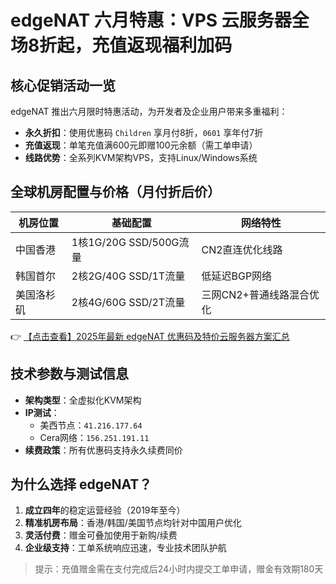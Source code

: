 # edgeNAT 六月特惠：VPS 云服务器全场8折起，充值返现福利加码

## 核心促销活动一览

edgeNAT 推出六月限时特惠活动，为开发者及企业用户带来多重福利：

- **永久折扣**：使用优惠码 `Children` 享月付8折，`0601` 享年付7折
- **充值返现**：单笔充值满600元即赠100元余额（需工单申请）
- **线路优势**：全系列KVM架构VPS，支持Linux/Windows系统

## 全球机房配置与价格（月付折后价）

| 机房位置   | 基础配置               | 网络特性                 |
|------------|------------------------|--------------------------|
| 中国香港   | 1核1G/20G SSD/500G流量 | CN2直连优化线路          |
| 韩国首尔   | 2核2G/40G SSD/1T流量   | 低延迟BGP网络            |
| 美国洛杉矶 | 2核4G/60G SSD/2T流量   | 三网CN2+普通线路混合优化 |

👉 [【点击查看】2025年最新 edgeNAT 优惠码及特价云服务器方案汇总](https://bit.ly/edgenat)

## 技术参数与测试信息

- **架构类型**：全虚拟化KVM架构
- **IP测试**：
  - 美西节点：`41.216.177.64`
  - Cera网络：`156.251.191.11`
- **续费政策**：所有优惠码支持永久续费同价

## 为什么选择 edgeNAT？

1. **成立四年**的稳定运营经验（2019年至今）
2. **精准机房布局**：香港/韩国/美国节点均针对中国用户优化
3. **灵活付费**：赠金可叠加使用于新购/续费
4. **企业级支持**：工单系统响应迅速，专业技术团队护航

> 提示：充值赠金需在支付完成后24小时内提交工单申请，赠金有效期180天